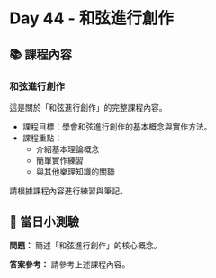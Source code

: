 # Day 44 - 和弦進行創作

## 📚 課程內容

### 和弦進行創作

這是關於「和弦進行創作」的完整課程內容。

- 課程目標：學會和弦進行創作的基本概念與實作方法。
- 課程重點：
  - 介紹基本理論概念
  - 簡單實作練習
  - 與其他樂理知識的關聯

請根據課程內容進行練習與筆記。

## 🎯 當日小測驗

**問題：** 簡述「和弦進行創作」的核心概念。

**答案參考：** 請參考上述課程內容。
